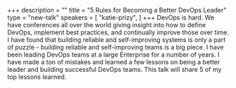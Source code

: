 +++
description = ""
title = "5 Rules for Becoming a Better DevOps Leader"
type = "new-talk"
speakers = [
        "katie-prizy",
]
+++
DevOps is hard. We have conferences all over the world giving insight into how to define DevOps, implement best practices, and continually improve those over time. I have found that building reliable and self-improving systems is only a part of puzzle - building reliable and self-improving teams is a big piece. I have been leading DevOps teams at a large Enterprise for a number of years. I have made a ton of mistakes and learned a few lessons on being a better leader and building successful DevOps teams. This talk will share 5 of my top lessons learned.